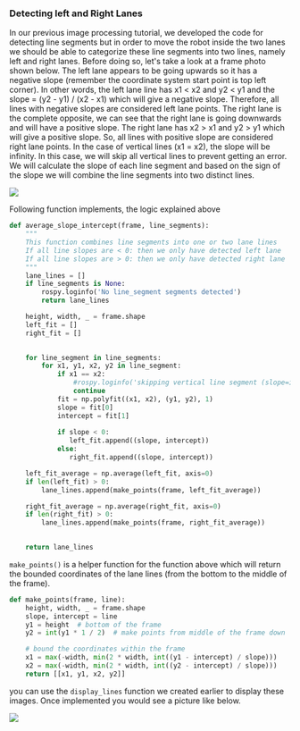 ### Detecting left and Right Lanes
In our previous image processing tutorial, we developed the code for detecting line segments but in order to move the robot inside the two lanes we should be able to categorize these line segments into two lines, namely left and right lanes. Before doing so, let's take a look at a frame photo shown below. The left lane appears to be going upwards so it has a negative slope (remember the coordinate system start point is top left corner). In other words, the left lane line has x1 < x2 and y2 < y1 and the slope = (y2 - y1) / (x2 - x1) which will give a negative slope. Therefore, all lines with negative slopes are considered left lane points. The right lane is the complete opposite, we can see that the right lane is going downwards and will have a positive slope. The right lane has x2 > x1 and y2 > y1 which will give a positive slope. So, all lines with positive slope are considered right lane points. In the case of vertical lines (x1 = x2), the slope will be infinity. In this case, we will skip all vertical lines to prevent getting an error. We will calculate the slope of each line segment and based on the sign of the slope we will combine the line segments into two distinct lines.

![](https://miro.medium.com/max/640/1*AiYlWGO-dlUfSZ13pwIMZg.png)




Following function implements, the logic explained above

```python
def average_slope_intercept(frame, line_segments):
    """
    This function combines line segments into one or two lane lines
    If all line slopes are < 0: then we only have detected left lane
    If all line slopes are > 0: then we only have detected right lane
    """
    lane_lines = []
    if line_segments is None:
        rospy.loginfo('No line_segment segments detected')
        return lane_lines

    height, width, _ = frame.shape
    left_fit = []
    right_fit = []

    
    for line_segment in line_segments:
        for x1, y1, x2, y2 in line_segment:
            if x1 == x2:
                #rospy.loginfo('skipping vertical line segment (slope=inf): %s' % line_segment)
                continue
            fit = np.polyfit((x1, x2), (y1, y2), 1)
            slope = fit[0]
            intercept = fit[1]
            
            if slope < 0:               
               left_fit.append((slope, intercept))
            else:
               right_fit.append((slope, intercept))

    left_fit_average = np.average(left_fit, axis=0)
    if len(left_fit) > 0:
        lane_lines.append(make_points(frame, left_fit_average))

    right_fit_average = np.average(right_fit, axis=0)
    if len(right_fit) > 0:
        lane_lines.append(make_points(frame, right_fit_average))
    

    return lane_lines
```
`make_points()` is a helper function for the function above which will return the bounded coordinates of the lane lines (from the bottom to the middle of the frame).

```python
def make_points(frame, line):
    height, width, _ = frame.shape
    slope, intercept = line
    y1 = height  # bottom of the frame
    y2 = int(y1 * 1 / 2)  # make points from middle of the frame down

    # bound the coordinates within the frame
    x1 = max(-width, min(2 * width, int((y1 - intercept) / slope)))
    x2 = max(-width, min(2 * width, int((y2 - intercept) / slope)))
    return [[x1, y1, x2, y2]]
```

you can use the `display_lines` function we created earlier to display these images. Once implemented you would see a picture like below.

![](https://miro.medium.com/max/640/1*vH6tUB5AMZ4O_xBpwGcGOw.png)


